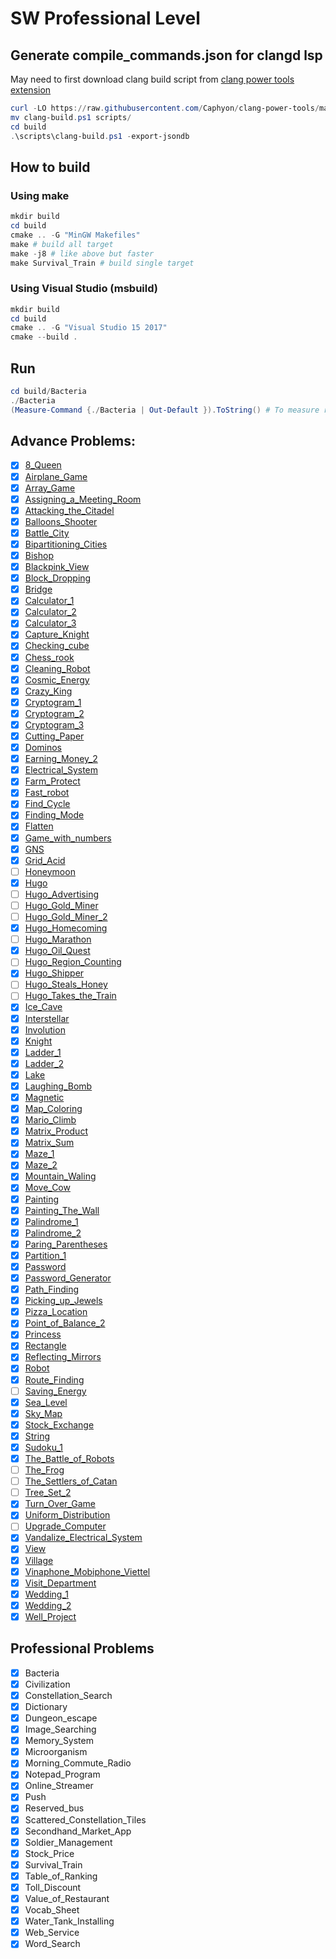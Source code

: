 # SW Professional Level

## Generate compile_commands.json for clangd lsp

May need to first download clang build script from [clang power tools extension](https://github.com/Caphyon/clang-power-tools)

```ps1
curl -LO https://raw.githubusercontent.com/Caphyon/clang-power-tools/master/ClangPowerTools/ClangPowerToolsShared/Tooling/v1/clang-build.ps1
mv clang-build.ps1 scripts/
cd build
.\scripts\clang-build.ps1 -export-jsondb
```

## How to build

### Using make

```ps1
mkdir build
cd build
cmake .. -G "MinGW Makefiles"
make # build all target
make -j8 # like above but faster
make Survival_Train # build single target
```

### Using Visual Studio (msbuild)

```ps1
mkdir build
cd build
cmake .. -G "Visual Studio 15 2017"
cmake --build .
```

## Run

```ps1
cd build/Bacteria
./Bacteria
(Measure-Command {./Bacteria | Out-Default }).ToString() # To measure run time
```

## Advance Problems:

- [x] [8_Queen](Advance/8_Queen/README.md)
- [x] [Airplane_Game](Advance/Airplane_Game/README.md)
- [x] [Array_Game](Advance/Array_Game/README.md)
- [x] [Assigning_a_Meeting_Room](Advance/Assigning_a_Meeting_Room/README.md)
- [x] [Attacking_the_Citadel](Advance/Attacking_the_Citadel/README.md)
- [x] [Balloons_Shooter](Advance/Balloons_Shooter/README.md)
- [x] [Battle_City](Advance/Battle_City/README.md)
- [x] [Bipartitioning_Cities](Advance/Bipartitioning_Cities/README.md)
- [x] [Bishop](Advance/Bishop/README.md)
- [x] [Blackpink_View](Advance/Blackpink_View/README.md)
- [x] [Block_Dropping](Advance/Block_Dropping/README.md)
- [x] [Bridge](Advance/Bridge/README.md)
- [x] [Calculator_1](Advance/Calculator_1/README.md)
- [x] [Calculator_2](Advance/Calculator_2/README.md)
- [x] [Calculator_3](Advance/Calculator_3/README.md)
- [x] [Capture_Knight](Advance/Capture_Knight/README.md)
- [x] [Checking_cube](Advance/Checking_cube/README.md)
- [x] [Chess_rook](Advance/Chess_rook/README.md)
- [x] [Cleaning_Robot](Advance/Cleaning_Robot/README.md)
- [x] [Cosmic_Energy](Advance/Cosmic_Energy/README.md)
- [x] [Crazy_King](Advance/Crazy_King/README.md)
- [x] [Cryptogram_1](Advance/Cryptogram_1/README.md)
- [x] [Cryptogram_2](Advance/Cryptogram_2/README.md)
- [x] [Cryptogram_3](Advance/Cryptogram_3/README.md)
- [x] [Cutting_Paper](Advance/Cutting_Paper/README.md)
- [x] [Dominos](Advance/Dominos/README.md)
- [x] [Earning_Money_2](Advance/Earning_Money_2/README.md)
- [x] [Electrical_System](Advance/Electrical_System/README.md)
- [x] [Farm_Protect](Advance/Farm_Protect/README.md)
- [x] [Fast_robot](Advance/Fast_robot/README.md)
- [x] [Find_Cycle](Advance/Find_Cycle/README.md)
- [x] [Finding_Mode](Advance/Finding_Mode/README.md)
- [x] [Flatten](Advance/Flatten/README.md)
- [x] [Game_with_numbers](Advance/Game_with_numbers/README.md)
- [x] [GNS](Advance/GNS/README.md)
- [x] [Grid_Acid](Advance/Grid_Acid/README.md)
- [ ] [Honeymoon](Advance/Honeymoon/README.md)
- [x] [Hugo](Advance/Hugo/README.md)
- [ ] [Hugo_Advertising](Advance/Hugo_Advertising/README.md)
- [ ] [Hugo_Gold_Miner](Advance/Hugo_Gold_Miner/README.md)
- [ ] [Hugo_Gold_Miner_2](Advance/Hugo_Gold_Miner_2/README.md)
- [x] [Hugo_Homecoming](Advance/Hugo_Homecoming/README.md)
- [ ] [Hugo_Marathon](Advance/Hugo_Marathon/README.md)
- [x] [Hugo_Oil_Quest](Advance/Hugo_Oil_Quest/README.md)
- [ ] [Hugo_Region_Counting](Advance/Hugo_Region_Counting/README.md)
- [x] [Hugo_Shipper](Advance/Hugo_Shipper/README.md)
- [ ] [Hugo_Steals_Honey](Advance/Hugo_Steals_Honey/README.md)
- [ ] [Hugo_Takes_the_Train](Advance/Hugo_Takes_the_Train/README.md)
- [x] [Ice_Cave](Advance/Ice_Cave/README.md)
- [x] [Interstellar](Advance/Interstellar/README.md)
- [x] [Involution](Advance/Involution/README.md)
- [x] [Knight](Advance/Knight/README.md)
- [x] [Ladder_1](Advance/Ladder_1/README.md)
- [x] [Ladder_2](Advance/Ladder_2/README.md)
- [x] [Lake](Advance/Lake/README.md)
- [x] [Laughing_Bomb](Advance/Laughing_Bomb/README.md)
- [x] [Magnetic](Advance/Magnetic/README.md)
- [x] [Map_Coloring](Advance/Map_Coloring/README.md)
- [x] [Mario_Climb](Advance/Mario_Climb/README.md)
- [x] [Matrix_Product](Advance/Matrix_Product/README.md)
- [x] [Matrix_Sum](Advance/Matrix_Sum/README.md)
- [x] [Maze_1](Advance/Maze_1/README.md)
- [x] [Maze_2](Advance/Maze_2/README.md)
- [x] [Mountain_Waling](Advance/Mountain_Walking/README.md)
- [x] [Move_Cow](Advance/Move_Cow/README.md)
- [x] [Painting](Advance/Painting/README.md)
- [x] [Painting_The_Wall](Advance/Painting_The_Wall/README.md)
- [x] [Palindrome_1](Advance/Palindrome_1/README.md)
- [x] [Palindrome_2](Advance/Palindrome_2/README.md)
- [x] [Paring_Parentheses](Advance/Paring_Parentheses/README.md)
- [x] [Partition_1](Advance/Partition_1/README.md)
- [x] [Password](Advance/Password/README.md)
- [x] [Password_Generator](Advance/Password_Generator/README.md)
- [x] [Path_Finding](Advance/Path_Finding/README.md)
- [x] [Picking_up_Jewels](Advance/Picking_up_Jewels/README.md)
- [x] [Pizza_Location](Advance/Pizza_Location/README.md)
- [x] [Point_of_Balance_2](Advance/Point_of_Balance_2/README.md)
- [x] [Princess](Advance/Princess/README.md)
- [x] [Rectangle](Advance/Rectangle/README.md)
- [x] [Reflecting_Mirrors](Advance/Reflecting_Mirrors/README.md)
- [x] [Robot](Advance/Robot/README.md)
- [x] [Route_Finding](Advance/Route_Finding/README.md)
- [ ] [Saving_Energy](Advance/Saving_Energy/README.md)
- [x] [Sea_Level](Advance/Sea_Level/README.md)
- [x] [Sky_Map](Advance/Sky_Map/README.md)
- [x] [Stock_Exchange](Advance/Stock_Exchange/README.md)
- [x] [String](Advance/String/README.md)
- [x] [Sudoku_1](Advance/Sudoku_1/README.md)
- [x] [The_Battle_of_Robots](Advance/The_Battle_of_Robots/README.md)
- [ ] [The_Frog](Advance/The_Frog/README.md)
- [ ] [The_Settlers_of_Catan](Advance/The_Settlers_of_Catan/README.md)
- [ ] [Tree_Set_2](Advance/Tree_Set_2/README.md)
- [x] [Turn_Over_Game](Advance/Turn_Over_Game/README.md)
- [x] [Uniform_Distribution](Advance/Uniform_Distribution/README.md)
- [ ] [Upgrade_Computer](Advance/Upgrade_Computer/README.md)
- [x] [Vandalize_Electrical_System](Advance/Vandalize_Electrical_System/README.md)
- [x] [View](Advance/View/README.md)
- [x] [Village](Advance/Village/README.md)
- [x] [Vinaphone_Mobiphone_Viettel](Advance/Vinaphone_Mobiphone_Viettel/README.md)
- [x] [Visit_Department](Advance/Visit_Department/README.md)
- [x] [Wedding_1](Advance/Wedding_1/README.md)
- [x] [Wedding_2](Advance/Wedding_2/README.)
- [x] [Well_Project](Advance/Well_Project/README.md)

## Professional Problems

- [x] Bacteria
- [x] Civilization
- [x] Constellation_Search
- [x] Dictionary
- [x] Dungeon_escape
- [x] Image_Searching
- [x] Memory_System
- [x] Microorganism
- [x] Morning_Commute_Radio
- [x] Notepad_Program
- [x] Online_Streamer
- [x] Push
- [x] Reserved_bus
- [x] Scattered_Constellation_Tiles
- [x] Secondhand_Market_App
- [x] Soldier_Management
- [x] Stock_Price
- [x] Survival_Train
- [x] Table_of_Ranking
- [x] Toll_Discount
- [x] Value_of_Restaurant
- [x] Vocab_Sheet
- [x] Water_Tank_Installing
- [x] Web_Service
- [x] Word_Search
